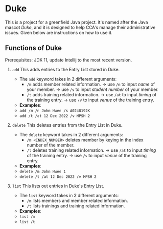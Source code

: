 # Duke

This is a project for a greenfield Java project. It's named after the Java mascot _Duke_, and it is designed to help CCA's manage their administrative issues. 
Given below are instructions on how to use it.

## Functions of Duke

Prerequisites: JDK 11, update Intellij to the most recent version.

1. `add` This adds entries to the Entry List stored in Duke.
    * The `add` keyword takes in 2 different arguments:
      * `/m` adds member related information.
          -> use `/n` to input _name_ of your member.
          -> use `/s` to input _student number_ of your member.
      * `/t` adds training related information.
          -> use `/at` to input _timing_ of the training entry.
          -> use `/v` to input _venue_ of the training entry.
    * **Examples:**
    - `add /m /n John Hwee /s A0248192K`
    - `add /t /at 12 Dec 2022 /v MPSH 2`
          
2. `delete` This deletes entries from the Entry List in Duke.
    * The `delete` keyword takes in 2 different arguments:
       * `/m <INDEX_NUMBER>` deletes member by keying in the index number of the member.
       * `/t` deletes training related information.
            -> use `/at` to input _timing_ of the training entry.
            -> use `/v` to input _venue_ of the training entry.
    * **Examples:**
    - `delete /m John Hwee 1`
    - `delete /t /at 12 Dec 2022 /v MPSH 2`
            
3. `list` This lists out entries in Duke's Entry List.
    * The `list` keyword takes in 2 different arguments:
       * `/m` lists members and member related information.
       * `/t` lists trainings and training related information.
    * **Examples:**
    - `list /m`
    - `list /t`

